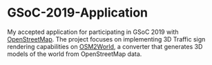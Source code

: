 # GSoC-2019-Application
My accepted application for participating in GSoC 2019 with [OpenStreetMap](https://www.openstreetmap.org).
The project focuses on implementing 3D Traffic sign rendering capabilities on [OSM2World](http://osm2world.org/),
a converter that generates 3D models of the world from OpenStreetMap data.
